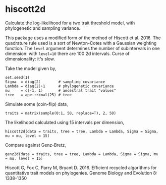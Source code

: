 # hiscott2d

Calculate the log-likelihood for a two trait threshold model, with phylogenetic and sampling variance.

This package uses a modified form of the method of Hiscott et al. 2016. The quadrature rule used is a sort of Newton-Cotes with a Gaussian weighting function. The `level` argument determines the number of subintervals in one dimension: with `level=10` there are 100 2d intervals. Curse of dimensionality: it's slow.

Take the model given by,

```
set.seed(1)
Sigma  = diag(2)        # sampling covariance
Lambda = diag(2)+1      # phylogenetic covariance
mu     = c(-1, 1)       # ancestral trait "values"
tree   = ape::rcoal(25) # tree
```

Simulate some (coin-flip) data,

```
traits = matrix(sample(0:1, 50, replace=T), 2, 50)
```

The likelihood calculated using 15 intervals per dimension,

```
hiscott2d(data = traits, tree = tree, Lambda = Lambda, Sigma = Sigma, mu = mu, level = 15)
```

Compare against Genz-Bretz,

```
genz2d(data = traits, tree = tree, Lambda = Lambda, Sigma = Sigma, mu = mu, level = 15)
```

Hiscott G, Fox C, Parry M, Bryant D. 2016. Efficient recycled algorithms for quantitative trait models on phylogenies. Genome Biology and Evolution 8: 1338-1350

